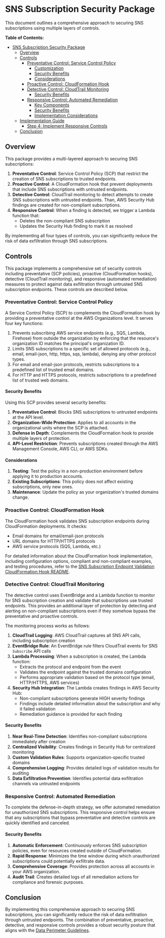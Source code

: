 # SNS Subscription Security Package

This document outlines a comprehensive approach to securing SNS subscriptions using multiple layers of controls.

**Table of Contents:**

- [SNS Subscription Security Package](#sns-subscription-security-package)
  - [Overview](#overview)
  - [Controls](#controls)
    - [Preventative Control: Service Control Policy](#preventative-control-service-control-policy)
      - [Customization](#customization)
      - [Security Benefits](#security-benefits)
      - [Considerations](#considerations)
    - [Proactive Control: CloudFormation Hook](#proactive-control-cloudformation-hook)
    - [Detective Control: CloudTrail Monitoring](#detective-control-cloudtrail-monitoring)
      - [Security Benefits](#security-benefits-1)
    - [Responsive Control: Automated Remediation](#responsive-control-automated-remediation)
      - [Key Components](#key-components)
      - [Security Benefits](#security-benefits-2)
      - [Implementation Considerations](#implementation-considerations)
  - [Implementation Guide](#implementation-guide)
    - [Step 4: Implement Responsive Controls](#step-4-implement-responsive-controls)
  - [Conclusion](#conclusion)

## Overview

This package provides a multi-layered approach to securing SNS subscriptions:

1. **Preventative Control**: Service Control Policy (SCP) that restrict the creation of SNS subscriptions to trusted endpoints.
2. **Proactive Control**: A CloudFormation hook that prevent deployments that include SNS subscriptions with untrusted endpoints.
3. **Detective Control**: CloudTrail monitoring to detect attempts to create SNS subscriptions with untrusted endpoints. Than, AWS Security Hub findings are created for non-compliant subscriptions.
4. **Responsive Control**: When a finding is detected, we trigger a Lambda function that:
   - Deletes the non-compliant SNS subscription
   - Updates the Security Hub finding to mark it as resolved

By implementing all four types of controls, you can significantly reduce the risk of data exfiltration through SNS subscriptions.

## Controls

This package implements a comprehensive set of security controls including preventative (SCP policies), proactive (CloudFormation hooks), detective (CloudTrail monitoring), and responsive (automated remediation) measures to protect against data exfiltration through untrusted SNS subscription endpoints. These controls are described below.

### Preventative Control: Service Control Policy

A Service Control Policy (SCP) to complements the CloudFormation hook by providing a preventative control at the AWS Organizations level. It serves four key functions:

1. Prevents subscribing AWS service endpoints (e.g., SQS, Lambda, Firehose) from outside the organization by enforcing that the resource's organization ID matches the principal's organization ID.
2. Limits SNS subscriptions to a specific set of allowed protocols (e.g., email, email-json, http, https, sqs, lambda), denying any other protocol types.
3. For email and email-json protocols, restricts subscriptions to a predefined list of trusted email domains.
4. For HTTP and HTTPS protocols, restricts subscriptions to a predefined list of trusted web domains.

#### Security Benefits

Using this SCP provides several security benefits:

1. **Preventative Control**: Blocks SNS subscriptions to untrusted endpoints at the API level.
2. **Organization-Wide Protection**: Applies to all accounts in the organizational units where the SCP is attached.
3. **Defense in Depth**: Complements the CloudFormation hook to provide multiple layers of protection.
4. **API-Level Restriction**: Prevents subscriptions created through the AWS Management Console, AWS CLI, or AWS SDKs.

#### Considerations

1. **Testing**: Test the policy in a non-production environment before applying it to production accounts.
2. **Existing Subscriptions**: This policy does not affect existing subscriptions, only new ones.
3. **Maintenance**: Update the policy as your organization's trusted domains change.

### Proactive Control: CloudFormation Hook

The CloudFormation hook validates SNS subscription endpoints during CloudFormation deployments. It checks:

- Email domains for email/email-json protocols
- URL domains for HTTP/HTTPS protocols
- AWS service protocols (SQS, Lambda, etc.)

For detailed information about the CloudFormation hook implementation, including configuration options, compliant and non-compliant examples, and testing procedures, refer to the [SNS Subscription Endpoint Validation CloudFormation Hook README](proactive-control/README.md).

### Detective Control: CloudTrail Monitoring

The detective control uses EventBridge and a Lambda function to monitor for SNS subscription creation and validate that subscriptions use trusted endpoints. This provides an additional layer of protection by detecting and alerting on non-compliant subscriptions even if they somehow bypass the preventative and proactive controls.

The monitoring process works as follows:

1. **CloudTrail Logging**: AWS CloudTrail captures all SNS API calls, including subscription creation
2. **EventBridge Rule**: An EventBridge rule filters CloudTrail events for SNS `Subscribe` API calls
3. **Lambda Processing**: When a subscription is created, the Lambda function:
   - Extracts the protocol and endpoint from the event
   - Validates the endpoint against the trusted domains configuration
   - Performs appropriate validation based on the protocol type (email, HTTP/HTTPS, AWS services)
4. **Security Hub Integration**: The Lambda creates findings in AWS Security Hub:
   - Non-compliant subscriptions generate HIGH severity findings
   - Findings include detailed information about the subscription and why it failed validation
   - Remediation guidance is provided for each finding

#### Security Benefits

1. **Near Real-Time Detection**: Identifies non-compliant subscriptions immediately after creation
2. **Centralized Visibility**: Creates findings in Security Hub for centralized monitoring
3. **Custom Validation Rules**: Supports organization-specific trusted domains
4. **Comprehensive Logging**: Provides detailed logs of validation results for auditing
5. **Data Exfiltration Prevention**: Identifies potential data exfiltration channels via untrusted endpoints

### Responsive Control: Automated Remediation

To complete the defense-in-depth strategy, we offer automated remediation for unauthorized SNS subscriptions. This responsive control helps ensure that any subscriptions that bypass preventative and detective controls are quickly identified and canceled.

#### Security Benefits

1. **Automatic Enforcement**: Continuously enforces SNS subscription policies, even for resources created outside of CloudFormation.
2. **Rapid Response**: Minimizes the time window during which unauthorized subscriptions could potentially exfiltrate data.
3. **Comprehensive Coverage**: Provides protection across all accounts in your AWS organization.
4. **Audit Trail**: Creates detailed logs of all remediation actions for compliance and forensic purposes.

## Conclusion

By implementing this comprehensive approach to securing SNS subscriptions, you can significantly reduce the risk of data exfiltration through untrusted endpoints. The combination of preventative, proactive, detective, and responsive controls provides a robust security posture that aligns with the [Data Perimeter Guidelines](../../../../../../docs/DATA_PERIMETER_GUIDELINES.md).
